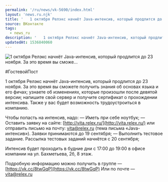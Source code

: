 ```yaml
---
permalink: '/ru/news/vk-5690/index.html'
layout: 'news.ru.njk'
title: '   1 октября Релэкс начнёт Java-интенсив, который продлится до 23 ноября. За это время вы сможе…'
source: ВКонтакте
tags:
  - news_ru
description: '   1 октября Релэкс начнёт Java-интенсив, который продлится до 23 ноября. За это время вы сможе…'
updatedAt: 1536840060
---
```

![   1 октября Релэкс начнёт Java-интенсив, который продлится до 23 ноября. За это время вы сможе…](https://sun9-61.userapi.com/impf/c849020/v849020589/7a568/1mo_db8ytCY.jpg?size=1280x720&quality=96&sign=c9d31349063c4fc91ddf72b0054a6499&c_uniq_tag=NQS1RYs1h7lSLnjCNF4cPdza3W3Fzz-k0ccLuhKBpD0&type=album)

#ГостевойПост

1 октября Релэкс начнёт Java-интенсив, который продлится до 23 ноября. За это время вы сможете получить знания об основах языка и его фичах; узнаете об изменениях, которые произошли после девятой версии; напишите свой сервер и получите сертификат о прохождении интенсива. Также у вас будет возможность трудоустроиться в компанию.

Чтобы попасть на интенсив, надо:
— Иметь при себе ноутбук;
— Оставить заявку на сайте: [http://vita.relex.ru/](http://vita.relex.ru/) или отправить письмо на почту: vita@relex.ru (тема письма «Java-интенсив»). Заявки принимаются до 19 сентября;
— Выполнить тестовое задание. Рассылка тестовых заданий начнётся с 20 сентября;

Интенсив будет проходить в будние дни с 17:00 до 19:00 в офисе компании на ул. Бахметьева, 2б, 8 этаж.

Подробную информацию можно получить в группе — [https://vk.cc/8twGqP](https://vk.cc/8twGqP)
Или по почте — vita@relex.ru
